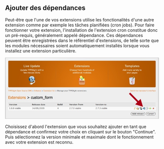 ## Ajouter des dépendances

Peut-être que l'une de vos extensions utilise les fonctionalités d'une autre
extension comme par exemple les tâches planifiées (cron jobs). Pour faire
fonctionner votre extension, l'installation de l'extension cron constitue donc
un pré-requis, généralement appelé dépendance. Ces dépendances peuvent être
enregistrées dans le référentiel d'extensions, de telle sorte que les modules
nécessaires soient automatiquement installés lorsque vous installez une
extension particulière.

![](images/add-dependency.jpg)

Choisissez d'abord l'extension que vous souhaitez ajouter en tant que dépendance
et confirmez votre choix en cliquant sur le bouton "Continue". Puis sélectionnez
la version minimale et maximale dont le fonctionnement avec votre extension est
reconnu.
